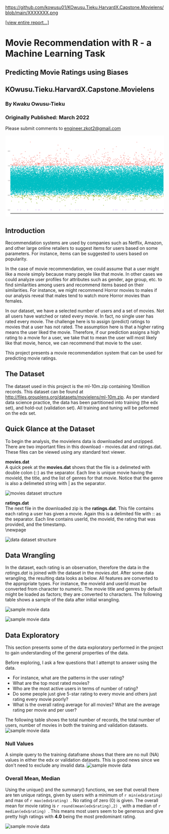 https://github.com/kowusu01/KOwusu.Tieku.HarvardX.Capstone.Movielens/blob/main/XXXXXXX.png


[[view entire report...]](https://github.com/kowusu01/KOwusu.Tieku.HarvardX.Capstone.Movielens/blob/main/report.pdf)


# Movie Recommendation with R  - a Machine Learning Task
## Predicting Movie Ratings using Biases

## KOwusu.Tieku.HarvardX.Capstone.Movielens
### By Kwaku Owusu-Tieku

### Originally Published: March 2022  

Please submit comments to engineer.zkot2@gmail.com

![alt text](https://github.com/kowusu01/KOwusu.Tieku.HarvardX.Capstone.Movielens/blob/main/splash-full.png?raw=true)



## Introduction

Recommendation systems are used by companies such as Netflix, Amazon, and other large online retailers to suggest items for users based on some parameters. For instance, items can be suggested to users based on popularity.  

In the case of movie recommendation, we could assume that a user might like a movie simply because many people like that movie.  In other cases we could analyze user profiles for attributes such as gender, age group, etc. to find similarities among users and recommend items based on their similarities. For instance, we might recommend Horror movies to males if our analysis reveal that males tend to watch more Horror movies than females. 

In our dataset, we have a selected number of users and a set of movies. Not all users have watched or rated every movie. In fact, no single user has rated every movie. The challenge here is to assign (predict) ratings to movies that a user has not rated. The assumption here is that a higher rating means the user liked the movie. Therefore, if our prediction assigns a high rating to a movie for a user, we take that to mean the user will most likely like that movie, hence, we can recommend that movie to the user.

This project presents a movie recommendation system that can be used for predicting movie ratings.

## The Dataset
The dataset used in this project is the ml-10m.zip containing 10million records. This dataset can be found at http://files.grouplens.org/datasets/movielens/ml-10m.zip.
As per standard data science practice, the data has been partitioned into training (the edx set), and hold-out (validation set). All training and tuning will be peformed on the edx set.

## Quick Glance at the Dataset
To begin the analysis, the movielens data is downloaded and unzipped. There are two important files in this download - movies.dat and ratings.dat. These files can be viewed using any standard text viewer.

**movies.dat**   
  A quick peek at the __movies.dat__ shows that the file is a delimeted with double colon (::) as the separator. Each line is unique movie having the movieId, the title, and the list of genres for that movie. Notice that the genre is also a delimeted string with | as the separator.   

![movies dataset structure](https://github.com/kowusu01/KOwusu.Tieku.HarvardX.Capstone.Movielens/blob/main/raw_data_movies_record_structure.png?raw=true)

**ratings.dat**   
  The next file in the downloaded zip is the __ratings.dat__. This file contains each rating a user has given a movie. Again this is a delimited file with :: as the separator. Each line contains userId, the movieId, the rating that was provided, and the timestamp.   
\newpage

![data dataset structure](https://github.com/kowusu01/KOwusu.Tieku.HarvardX.Capstone.Movielens/blob/main/raw_data_ratings_record_structure.png?raw=true)

## Data Wrangling
In the dataset, each rating is an observation, therefore the data in the _ratings.dat_ is joined with the dataset in the _movies.dat_. After some data wrangling, the resulting data looks as below. All features are converted to the appropriate types. For instance, the movieId and userId must be converted from character to numeric. The movie title and genres by default might be loaded as factors; they are converted to characters. The following table shows a sample of the data after initial wrangling.      

![sample movie data](https://github.com/kowusu01/KOwusu.Tieku.HarvardX.Capstone.Movielens/blob/main/sample_data.png?raw=true)


![sample movie data](https://github.com/kowusu01/KOwusu.Tieku.HarvardX.Capstone.Movielens/blob/main/sample_data-table.png?raw=true)


## Data Exploratory
This section presents some of the data exploratory performed in the project to gain understanding of the general properties of the data.

Before exploring, I ask a few questions that I attempt to answer using the data. 

* For instance, what are the patterns in the user rating? 
* What are the top most rated movies?
* Who are the most active users in terms of number of rating?
* Do some people just give 5-star rating to every movie and others just rating every movie poorly?
* What is the overall rating average for all movies? What are the average rating per movie and per user?

The following table shows the total number of records, the total number of users, number of movies in both the training and validation datasets.  
![sample movie data](https://github.com/kowusu01/KOwusu.Tieku.HarvardX.Capstone.Movielens/blob/main/data-exploratory-1.png?raw=true)


### Null Values
A simple query to the training dataframe shows that there are no null (NA) values in either the edx or validation datasets. This is good news since we don't need to exclude any invalid data.
![sample movie data](https://github.com/kowusu01/KOwusu.Tieku.HarvardX.Capstone.Movielens/blob/main/data-exploratory-null-values.png?raw=true)

### Overall Mean, Median
Using the unique() and the summary() functions, we see that overall there are ten unique ratings, given by users with a minimum of ```r min(edx$rating) ``` and max of ```r max(edx$rating) ```. No rating of zero (0) is given. The overall mean for movie rating is ```r round(mean(edx$rating),2) ```, with a median of ```r median(edx$rating) ```. This means most users seem to be generous and give pretty high ratings with __4.0__ being the most predominant rating.

![sample movie data](https://github.com/kowusu01/KOwusu.Tieku.HarvardX.Capstone.Movielens/blob/main/data-exploratory-mean-median.png?raw=true)

